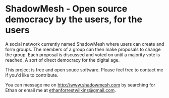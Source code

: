 ShadowMesh - Open source democracy by the users, for the users
======
A social network currently named ShadowMesh where users can create and 
form groups. The members of a group can then make proposals to change
the group. Each proposal is discussed and voted on until a majority
vote is reached. A sort of direct democracy for the digital age.

This project is free and open souce software.
Please feel free to contact me if you'd like to contribute.

You can message me on http://www.shadowmesh.com by searching
for Ethan or email me at ethanforrestwilkins@gmail.com.